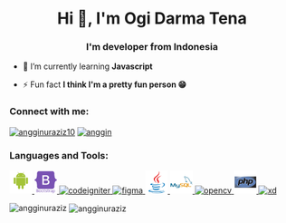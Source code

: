 <h1 align="center">Hi 👋, I'm Ogi Darma Tena</h1>
<h3 align="center">I'm developer from Indonesia </h3>

- 🌱 I’m currently learning **Javascript**


- ⚡ Fun fact **I think I'm a pretty fun person 😁**

<h3 align="left">Connect with me:</h3>
<p align="left">
<a href="https://twitter.com/OgiTena" target="blank"><img align="center" src="https://raw.githubusercontent.com/rahuldkjain/github-profile-readme-generator/master/src/images/icons/Social/twitter.svg" alt="angginuraziz10" height="30" width="40" /></a>
<a href="https://medium.com/@ogidarmatena" target="blank"><img align="center" src="https://user-images.githubusercontent.com/36799589/96227773-3acc6080-0fb2-11eb-837f-f5026d472969.jpg" alt="anggin" height="30" width="40" /></a>
</p>

<h3 align="left">Languages and Tools:</h3>
<p align="left"> <a href="https://developer.android.com" target="_blank"> <img src="https://raw.githubusercontent.com/devicons/devicon/master/icons/android/android-original-wordmark.svg" alt="android" width="40" height="40"/> </a> <a href="https://getbootstrap.com" target="_blank"> <img src="https://raw.githubusercontent.com/devicons/devicon/master/icons/bootstrap/bootstrap-plain-wordmark.svg" alt="bootstrap" width="40" height="40"/> </a> <a href="https://codeigniter.com" target="_blank"> <img src="https://cdn.worldvectorlogo.com/logos/codeigniter.svg" alt="codeigniter" width="40" height="40"/> </a> <a href="https://www.figma.com/" target="_blank"> <img src="https://www.vectorlogo.zone/logos/figma/figma-icon.svg" alt="figma" width="40" height="40"/> </a> <a href="https://www.java.com" target="_blank"> <img src="https://raw.githubusercontent.com/devicons/devicon/master/icons/java/java-original.svg" alt="java" width="40" height="40"/> </a> <a href="https://www.mysql.com/" target="_blank"> <img src="https://raw.githubusercontent.com/devicons/devicon/master/icons/mysql/mysql-original-wordmark.svg" alt="mysql" width="40" height="40"/> </a> <a href="https://opencv.org/" target="_blank"> <img src="https://www.vectorlogo.zone/logos/opencv/opencv-icon.svg" alt="opencv" width="40" height="40"/> </a> <a href="https://www.php.net" target="_blank"> <img src="https://raw.githubusercontent.com/devicons/devicon/master/icons/php/php-original.svg" alt="php" width="40" height="40"/> </a> <a href="https://www.adobe.com/products/xd.html" target="_blank"> <img src="https://cdn.worldvectorlogo.com/logos/adobe-xd.svg" alt="xd" width="40" height="40"/> </a> </p>

<p><img align="left" src="https://github-readme-stats.vercel.app/api/top-langs?username=angginuraziz&show_icons=true&locale=en&layout=compact" alt="angginuraziz" /></p>

<p>&nbsp;<img align="center" src="https://github-readme-stats.vercel.app/api?username=angginuraziz&show_icons=true&locale=en" alt="angginuraziz" /></p>

